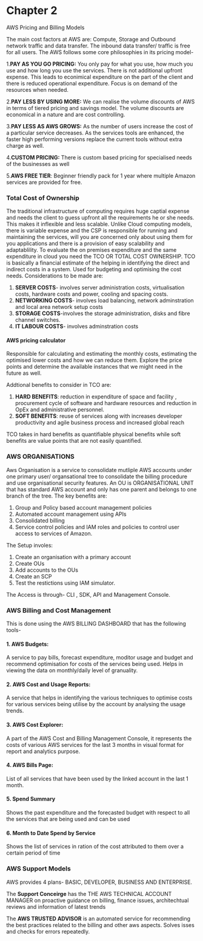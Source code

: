 # Chapter 2

AWS Pricing and Billing Models

The main cost factors at AWS are: Compute, Storage and Outbound network traffic and data transfer.
The inbound data transfer/ traffic is free for all users. The AWS follows some core philosophies in its pricing model-

1.**PAY AS YOU GO PRICING:**
   You only pay for what you use, how much you use and how long you use the services. There is not additional upfront expense. This leads to econimical expenditure on the part of the client and there is reduced operational expenditure. Focus is on demand of the resources when needed.

2.**PAY LESS BY USING MORE:**
   We can realise the volume discounts of AWS in terms of tiered pricing and savings model. The volume discounts are economical in a nature and are cost controlling.

3.**PAY LESS AS AWS GROWS:**
    As the number of users increase the cost of a particular service decreases. As the services tools are enhanced, the faster high performing versions replace the current tools without extra charge as well.

4.**CUSTOM PRICING:**
    There is custom based pricing for specialised needs of the businesses as well

5.**AWS FREE TIER**:
   Beginner friendly pack for 1 year where multiple Amazon services are provided for free.

### Total Cost of Ownership
The traditional infrastructure of computing requires huge captial expense and needs the client to guess upfront all the requirements he or she needs. This makes it inflexible and less scalable. Unlike Cloud computing models, there is variable expense and the CSP is responsible for running and maintaining the services, will you are concerned only about using them for you applications and there is a provision of easy scalability and adaptablility. 
To evaluate the on premises expenditure and the same expenditure in cloud you need the TCO OR TOTAL COST OWNERSHIP.
TCO is basically a financial estimate of the helping in identifying the direct and indirect costs in a system. Used for budgeting and optimising the cost needs.
Considerations to be made are:
  1. **SERVER COSTS**- involves server administration costs, virtualisation costs, hardware costs and power, cooling and spacing costs.
  2. **NETWORKING COSTS**- involves load balancing, network adminstration and local area network setup costs
  3. **STORAGE COSTS**-involves the storage administration, disks and fibre channel switches.
  4. **IT LABOUR COSTS**- involves adminstration costs

#### AWS pricing calculator
Responsible for calculating and estimating the monthly costs, estimating the optimised lower costs and how we can reduce them. Explore the price points and determine the available instances that we might need in the future as well.

Addtional benefits to consider in TCO are:
1. **HARD BENEFITS**: reduction in expenditure of space and facility , procurement cycle of software and hardware resources and reduction in OpEx and administrative personnel.
2. **SOFT BENEFITS**: reuse of services along with increases developer productivity and agile business process and increased global reach

TCO takes in hard benefits as quantifiable physical benefits while soft benefits are value points that are not easily quantified.

### AWS ORGANISATIONS
Aws Organisation is a service to consolidate mutliple AWS accounts under one primary user/ organsational tree to consolidate the billing procedure and use organisational security features.
An OU is ORGANISATIONAL UNIT that has standard AWS account and only has one parent and belongs to one branch of the tree.
The key benefits are:
1. Group and Policy based account management policies
2. Automated account management using APIs
3. Consolidated billing
4. Service control policies and IAM roles and policies to control user access to services of Amazon.

The Setup involes:
1. Create an organisation with a primary account
2. Create OUs
3. Add accounts to the OUs
4. Create an SCP
5. Test the restictions using IAM simulator.

The Access is through- CLI , SDK, API and Management Console.

### AWS Billing and Cost Management
This is done using the AWS BILLING DASHBOARD that has the following tools-
#### 1. AWS Budgets: 
A service to pay bills, forecast expenditure, moditor usage and budget and recommend optimisation for costs of the services being used. Helps in viewing the data on monthly/daily level of granuality.
#### 2. AWS Cost and Usage Reports:
A service that helps in identifying the various techniques to optimise costs for various services being utilise by the account by analysing the usage trends.
#### 3. AWS Cost Explorer:
A part of the AWS Cost and Billing Management Console, it represents the costs of various AWS services for the last 3 months in visual format for report and analytics purpose. 
#### 4. AWS Bills Page:
List of all services that have been used by the linked account in the last 1 month.
#### 5. Spend Summary 
Shows the past expenditure and the forecasted budget with respect to all the services that are being used and can be used
#### 6. Month to Date Spend by Service
Shows the list of services in ration of the cost attributed to them over a certain period of time

### AWS Support Models
AWS provides 4 plans- BASIC, DEVELOPER, BUSINESS AND ENTERPRISE.

The **Support Conceirge** has the THE AWS TECHNICAL ACCOUNT MANAGER on proactive guidance on billing, finance issues, architechtual reviews and information of latest trends

The **AWS TRUSTED ADVISOR** is an automated service for recommending the best practices related to the billing and other aws aspects. Solves isses and checks for errors repeatedly.



  
